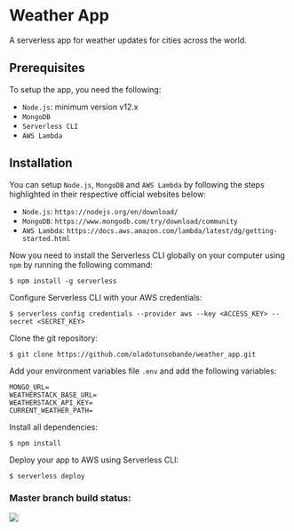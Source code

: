 # Weather App

A serverless app for weather updates for cities across the world.

## Prerequisites

To setup the app, you need the following:

- `Node.js`: minimum version v12.x
- `MongoDB`
- `Serverless CLI`
- `AWS Lambda`

## Installation

You can setup `Node.js`, `MongoDB` and `AWS Lambda` by following the steps highlighted in their respective official websites below:

- `Node.js`: `https://nodejs.org/en/download/`
- `MongoDB`: `https://www.mongodb.com/try/download/community`
- `AWS Lambda`: `https://docs.aws.amazon.com/lambda/latest/dg/getting-started.html`

Now you need to install the Serverless CLI globally on your computer using `npm` by running the following command:

```
$ npm install -g serverless
```

Configure Serverless CLI with your AWS credentials:

```
$ serverless config credentials --provider aws --key <ACCESS_KEY> --secret <SECRET_KEY>
```

Clone the git repository:

```
$ git clone https://github.com/oladotunsobande/weather_app.git
```

Add your environment variables file `.env` and add the following variables:

```
MONGO_URL=
WEATHERSTACK_BASE_URL=
WEATHERSTACK_API_KEY=
CURRENT_WEATHER_PATH=
```

Install all dependencies:

```
$ npm install

```

Deploy your app to AWS using Serverless CLI:

```
$ serverless deploy
```

### Master branch build status: 
![](https://travis-ci.org/oladotunsobande/weather_app.svg?branch=master)